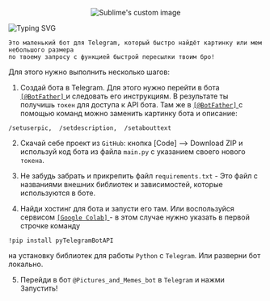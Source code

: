 <p align="center">
  <img src="https://github.com/philt27/Telegram-bot/assets/124879514/70145492-e930-4e11-acf0-d9de9db99f11" alt="Sublime's custom image"/>
</p>

![Typing SVG](https://readme-typing-svg.herokuapp.com?color=%2336BCF7&lines=Tg-bot+-+'Pictures+and+Memes+bot')

```
Это маленький бот для Telegram, который быстро найдёт картинку или мем небольшого размера 
по твоему запросу с функцией быстрой пересылки твоим бро!
```

Для этого нужно выполнить несколько шагов:

1. Создай бота в Telegram. Для этого нужно перейти в бота <a href="https://t.me/BotFather" target="_blank"> ``` [@BotFather] ``` </a> и следовать его инструкциям. В результате ты получишь ``` токен ``` для доступа к API бота. Там же в <a href="https://t.me/BotFather" target="_blank"> ``` [@BotFather] ``` </a> c помощью команд можно заменить картинку бота и описание: 
``` 
/setuserpic,  /setdescription,  /setabouttext 
```

2. Скачай себе проект из  ``` GitHub ```: кнопка [Code] --> Download ZIP и используй код бота из файла ``` main.py ``` с указанием своего нового ``` токена ```.

3. Не забудь забрать и прикрепить файл ``` requirements.txt ``` - Это файл с названиями внешних библиотек и зависимостей, которые используются в боте.

4. Найди хостинг для бота и запусти его там. Или воспользуйся сервисом <a href="https://colab.research.google.com/" target="_blank"> ``` [Google Colab] ``` </a> - в этом случае нужно указать в первой строчке команду 
````
!pip install pyTelegramBotAPI
````
на установку библиотек для работы ``` Python ``` с ``` Telegram ```. Или разверни бот локально.

5. Перейди в бот ``` @Pictures_and_Memes_bot ``` в ``` Telegram ``` и нажми Запустить!